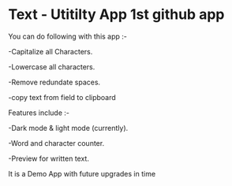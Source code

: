# Text - Utitilty App 1st github app

You can do following with this app :-

-Capitalize all Characters.

-Lowercase all characters.

-Remove redundate spaces.

-copy text from field to clipboard


Features include :-

-Dark mode & light mode (currently).

-Word and character counter.

-Preview for written text.

It is a Demo App with future upgrades in time
